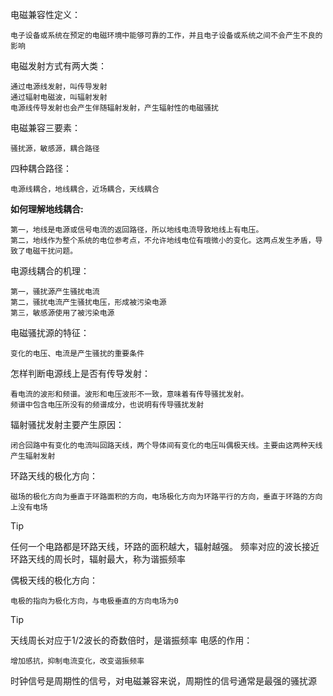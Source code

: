 电磁兼容性定义：
 ```
电子设备或系统在预定的电磁环境中能够可靠的工作，并且电子设备或系统之间不会产生不良的影响
```
电磁发射方式有两大类：
```
通过电源线发射，叫传导发射
通过辐射电磁波，叫辐射发射
电源线传导发射也会产生伴随辐射发射，产生辐射性的电磁骚扰
```
电磁兼容三要素：
```
骚扰源，敏感源，耦合路径
```
四种耦合路径：
```
电源线耦合，地线耦合，近场耦合，天线耦合
```
**如何理解地线耦合:**
```
第一，地线是电源或信号电流的返回路径，所以地线电流导致地线上有电压。
第二，地线作为整个系统的电位参考点，不允许地线电位有哦微小的变化。这两点发生矛盾，导致了电磁干扰问题。
```
电源线耦合的机理：
```
第一，骚扰源产生骚扰电流
第二，骚扰电流产生骚扰电压，形成被污染电源
第三，敏感源使用了被污染电源
```
电磁骚扰源的特征：
```
变化的电压、电流是产生骚扰的重要条件
```
怎样判断电源线上是否有传导发射：
```
看电流的波形和频谱。波形和电压波形不一致，意味着有传导骚扰发射。
频谱中包含电压所没有的频谱成分，也说明有传导骚扰发射
```
辐射骚扰发射主要产生原因：
```
闭合回路中有变化的电流叫回路天线，两个导体间有变化的电压叫偶极天线。主要由这两种天线产生辐射发射
```
环路天线的极化方向：
```
磁场的极化方向为垂直于环路面积的方向，电场极化方向为环路平行的方向，垂直于环路的方向上没有电场
```
>[!TIP]
>任何一个电路都是环路天线，环路的面积越大，辐射越强。
>频率对应的波长接近环路天线的周长时，辐射最大，称为谐振频率

偶极天线的极化方向：
```
电极的指向为极化方向，与电极垂直的方向电场为0
```
>[!TIP]
>天线周长对应于1/2波长的奇数倍时，是谐振频率
电感的作用：
```
增加感抗，抑制电流变化，改变谐振频率
```
时钟信号是周期性的信号，对电磁兼容来说，周期性的信号通常是最强的骚扰源